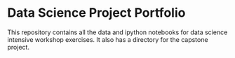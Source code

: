 #  Data Science Project Portfolio
This repository contains all the data and ipython notebooks for  data science 
intensive workshop exercises. It also has a directory for the capstone project.
